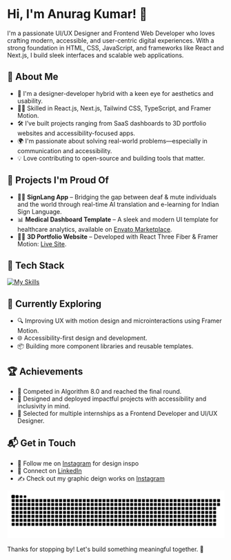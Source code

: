 # Hi, I'm Anurag Kumar! 👋

I'm a passionate UI/UX Designer and Frontend Web Developer who loves crafting modern, accessible, and user-centric digital experiences. With a strong foundation in HTML, CSS, JavaScript, and frameworks like React and Next.js, I build sleek interfaces and scalable web applications.

## 🚀 About Me

- 🎨 I'm a designer-developer hybrid with a keen eye for aesthetics and usability.
- 🧑‍💻 Skilled in React.js, Next.js, Tailwind CSS, TypeScript, and Framer Motion.
- 🛠️ I’ve built projects ranging from SaaS dashboards to 3D portfolio websites and accessibility-focused apps.
- 🌍 I'm passionate about solving real-world problems—especially in communication and accessibility.
- 💡 Love contributing to open-source and building tools that matter.

## 🧠 Projects I'm Proud Of

- 🧏‍♂️ **SignLang App** – Bridging the gap between deaf & mute individuals and the world through real-time AI translation and e-learning for Indian Sign Language.
- 📊 **Medical Dashboard Template** – A sleek and modern UI template for healthcare analytics, available on [Envato Marketplace](https://your-marketplace-link.com).
- 🧑‍🚀 **3D Portfolio Website** – Developed with React Three Fiber & Framer Motion: [Live Site](https://three-d-portfolio-omega.vercel.app).

## 💼 Tech Stack

[![My Skills](https://skillicons.dev/icons?i=html,css,js,ts,react,nextjs,tailwind,figma,photoshop,illustrator,docker)](https://skillicons.dev)

## 🌱 Currently Exploring

- 🔍 Improving UX with motion design and microinteractions using Framer Motion.
- 🌐 Accessibility-first design and development.
- 📦 Building more component libraries and reusable templates.

## 🏆 Achievements

- 🏁 Competed in Algorithm 8.0 and reached the final round.
- 🌟 Designed and deployed impactful projects with accessibility and inclusivity in mind.
- 💼 Selected for multiple internships as a Frontend Developer and UI/UX Designer.

## 📬 Get in Touch

- 📸 Follow me on [Instagram](https://instagram.com/anuragkumar6873) for design inspo
- 💼 Connect on [LinkedIn](https://linkedin.com/in/anurag-kumar-301243269)
- ✍️ Check out my graphic deign works on [Instagram](https://instagram.com/desi.gnlooms)


<div align="center">
  
  ![snake gif](https://github.com/Archesus/Archesus/blob/output/github-snake-dark.svg)
  
</div>


Thanks for stopping by! Let's build something meaningful together. 🚀
